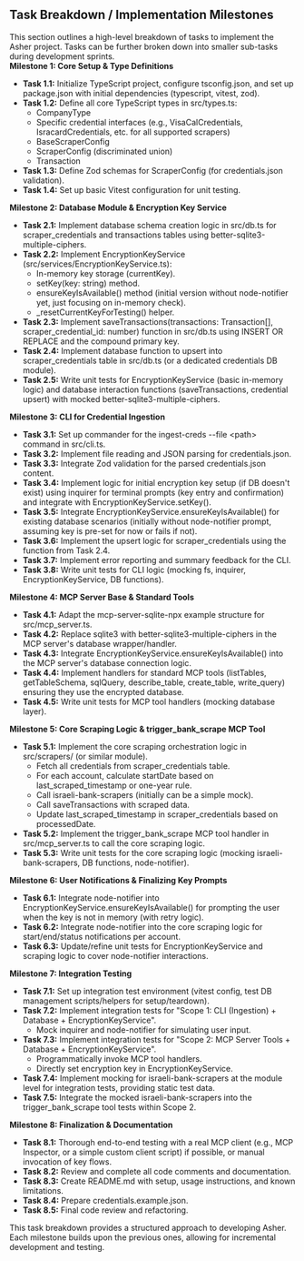 ## **Task Breakdown / Implementation Milestones**

This section outlines a high-level breakdown of tasks to implement the Asher project. Tasks can be further broken down into smaller sub-tasks during development sprints.  
**Milestone 1: Core Setup & Type Definitions**

* **Task 1.1:** Initialize TypeScript project, configure tsconfig.json, and set up package.json with initial dependencies (typescript, vitest, zod).  
* **Task 1.2:** Define all core TypeScript types in src/types.ts:  
  * CompanyType  
  * Specific credential interfaces (e.g., VisaCalCredentials, IsracardCredentials, etc. for all supported scrapers)  
  * BaseScraperConfig  
  * ScraperConfig (discriminated union)  
  * Transaction  
* **Task 1.3:** Define Zod schemas for ScraperConfig (for credentials.json validation).  
* **Task 1.4:** Set up basic Vitest configuration for unit testing.

**Milestone 2: Database Module & Encryption Key Service**

* **Task 2.1:** Implement database schema creation logic in src/db.ts for scraper\_credentials and transactions tables using better-sqlite3-multiple-ciphers.  
* **Task 2.2:** Implement EncryptionKeyService (src/services/EncryptionKeyService.ts):  
  * In-memory key storage (currentKey).  
  * setKey(key: string) method.  
  * ensureKeyIsAvailable() method (initial version without node-notifier yet, just focusing on in-memory check).  
  * \_resetCurrentKeyForTesting() helper.  
* **Task 2.3:** Implement saveTransactions(transactions: Transaction\[\], scraper\_credential\_id: number) function in src/db.ts using INSERT OR REPLACE and the compound primary key.  
* **Task 2.4:** Implement database function to upsert into scraper\_credentials table in src/db.ts (or a dedicated credentials DB module).  
* **Task 2.5:** Write unit tests for EncryptionKeyService (basic in-memory logic) and database interaction functions (saveTransactions, credential upsert) with mocked better-sqlite3-multiple-ciphers.

**Milestone 3: CLI for Credential Ingestion**

* **Task 3.1:** Set up commander for the ingest-creds \--file \<path\> command in src/cli.ts.  
* **Task 3.2:** Implement file reading and JSON parsing for credentials.json.  
* **Task 3.3:** Integrate Zod validation for the parsed credentials.json content.  
* **Task 3.4:** Implement logic for initial encryption key setup (if DB doesn't exist) using inquirer for terminal prompts (key entry and confirmation) and integrate with EncryptionKeyService.setKey().  
* **Task 3.5:** Integrate EncryptionKeyService.ensureKeyIsAvailable() for existing database scenarios (initially without node-notifier prompt, assuming key is pre-set for now or fails if not).  
* **Task 3.6:** Implement the upsert logic for scraper\_credentials using the function from Task 2.4.  
* **Task 3.7:** Implement error reporting and summary feedback for the CLI.  
* **Task 3.8:** Write unit tests for CLI logic (mocking fs, inquirer, EncryptionKeyService, DB functions).

**Milestone 4: MCP Server Base & Standard Tools**

* **Task 4.1:** Adapt the mcp-server-sqlite-npx example structure for src/mcp\_server.ts.  
* **Task 4.2:** Replace sqlite3 with better-sqlite3-multiple-ciphers in the MCP server's database wrapper/handler.  
* **Task 4.3:** Integrate EncryptionKeyService.ensureKeyIsAvailable() into the MCP server's database connection logic.  
* **Task 4.4:** Implement handlers for standard MCP tools (listTables, getTableSchema, sqlQuery, describe\_table, create\_table, write\_query) ensuring they use the encrypted database.  
* **Task 4.5:** Write unit tests for MCP tool handlers (mocking database layer).

**Milestone 5: Core Scraping Logic & trigger\_bank\_scrape MCP Tool**

* **Task 5.1:** Implement the core scraping orchestration logic in src/scrapers/ (or similar module).  
  * Fetch all credentials from scraper\_credentials table.  
  * For each account, calculate startDate based on last\_scraped\_timestamp or one-year rule.  
  * Call israeli-bank-scrapers (initially can be a simple mock).  
  * Call saveTransactions with scraped data.  
  * Update last\_scraped\_timestamp in scraper\_credentials based on processedDate.  
* **Task 5.2:** Implement the trigger\_bank\_scrape MCP tool handler in src/mcp\_server.ts to call the core scraping logic.  
* **Task 5.3:** Write unit tests for the core scraping logic (mocking israeli-bank-scrapers, DB functions, node-notifier).

**Milestone 6: User Notifications & Finalizing Key Prompts**

* **Task 6.1:** Integrate node-notifier into EncryptionKeyService.ensureKeyIsAvailable() for prompting the user when the key is not in memory (with retry logic).  
* **Task 6.2:** Integrate node-notifier into the core scraping logic for start/end/status notifications per account.  
* **Task 6.3:** Update/refine unit tests for EncryptionKeyService and scraping logic to cover node-notifier interactions.

**Milestone 7: Integration Testing**

* **Task 7.1:** Set up integration test environment (vitest config, test DB management scripts/helpers for setup/teardown).  
* **Task 7.2:** Implement integration tests for "Scope 1: CLI (Ingestion) \+ Database \+ EncryptionKeyService".  
  * Mock inquirer and node-notifier for simulating user input.  
* **Task 7.3:** Implement integration tests for "Scope 2: MCP Server Tools \+ Database \+ EncryptionKeyService".  
  * Programmatically invoke MCP tool handlers.  
  * Directly set encryption key in EncryptionKeyService.  
* **Task 7.4:** Implement mocking for israeli-bank-scrapers at the module level for integration tests, providing static test data.  
* **Task 7.5:** Integrate the mocked israeli-bank-scrapers into the trigger\_bank\_scrape tool tests within Scope 2\.

**Milestone 8: Finalization & Documentation**

* **Task 8.1:** Thorough end-to-end testing with a real MCP client (e.g., MCP Inspector, or a simple custom client script) if possible, or manual invocation of key flows.  
* **Task 8.2:** Review and complete all code comments and documentation.  
* **Task 8.3:** Create README.md with setup, usage instructions, and known limitations.  
* **Task 8.4:** Prepare credentials.example.json.  
* **Task 8.5:** Final code review and refactoring.

This task breakdown provides a structured approach to developing Asher. Each milestone builds upon the previous ones, allowing for incremental development and testing.  
